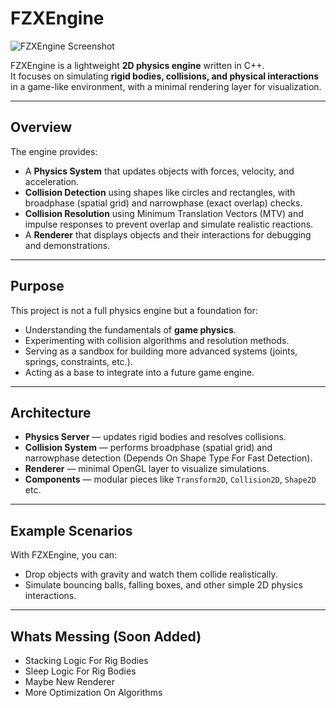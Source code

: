# FZXEngine

![FZXEngine Screenshot](screenshots/screenshot.png)

FZXEngine is a lightweight **2D physics engine** written in C++.  
It focuses on simulating **rigid bodies, collisions, and physical interactions** in a game-like environment, with a minimal rendering layer for visualization.

---

## Overview

The engine provides:
- A **Physics System** that updates objects with forces, velocity, and acceleration.
- **Collision Detection** using shapes like circles and rectangles, with broadphase (spatial grid) and narrowphase (exact overlap) checks.
- **Collision Resolution** using Minimum Translation Vectors (MTV) and impulse responses to prevent overlap and simulate realistic reactions.
- A **Renderer** that displays objects and their interactions for debugging and demonstrations.

---

## Purpose

This project is not a full physics engine but a foundation for:
- Understanding the fundamentals of **game physics**.
- Experimenting with collision algorithms and resolution methods.
- Serving as a sandbox for building more advanced systems (joints, springs, constraints, etc.).
- Acting as a base to integrate into a future game engine.

---

## Architecture

- **Physics Server** — updates rigid bodies and resolves collisions.
- **Collision System** — performs broadphase (spatial grid) and narrowphase detection (Depends On Shape Type For Fast Detection).
- **Renderer** — minimal OpenGL layer to visualize simulations.
- **Components** — modular pieces like `Transform2D`, `Collision2D`, `Shape2D` etc.

---

## Example Scenarios

With FZXEngine, you can:
- Drop objects with gravity and watch them collide realistically.
- Simulate bouncing balls, falling boxes, and other simple 2D physics interactions.

---

## Whats Messing (Soon Added)

- Stacking Logic For Rig Bodies
- Sleep Logic For Rig Bodies
- Maybe New Renderer
- More Optimization On Algorithms
